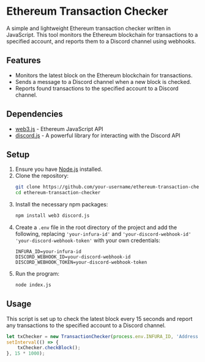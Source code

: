 # Ethereum Transaction Checker

A simple and lightweight Ethereum transaction checker written in JavaScript. This tool monitors the Ethereum blockchain for transactions to a specified account, and reports them to a Discord channel using webhooks.

## Features

- Monitors the latest block on the Ethereum blockchain for transactions.
- Sends a message to a Discord channel when a new block is checked.
- Reports found transactions to the specified account to a Discord channel.

## Dependencies

- [web3.js](https://github.com/ethereum/web3.js/) - Ethereum JavaScript API
- [discord.js](https://github.com/discordjs/discord.js/) - A powerful library for interacting with the Discord API

## Setup

1. Ensure you have [Node.js](https://nodejs.org/) installed.
2. Clone the repository:
    ```bash
    git clone https://github.com/your-username/ethereum-transaction-checker.git
    cd ethereum-transaction-checker
    ```
3. Install the necessary npm packages:
    ```bash
    npm install web3 discord.js
    ```
4. Create a `.env` file in the root directory of the project and add the following, replacing `'your-infura-id'` and `'your-discord-webhook-id'` `'your-discord-webhook-token'` with your own credentials:
    ```env
    INFURA_ID=your-infura-id
    DISCORD_WEBHOOK_ID=your-discord-webhook-id
    DISCORD_WEBHOOK_TOKEN=your-discord-webhook-token
    ```
5. Run the program:
    ```bash
    node index.js
    ```

## Usage

This script is set up to check the latest block every 15 seconds and report any transactions to the specified account to a Discord channel.

```javascript
let txChecker = new TransactionChecker(process.env.INFURA_ID, 'Address');
setInterval(() => {
    txChecker.checkBlock();
}, 15 * 1000);
